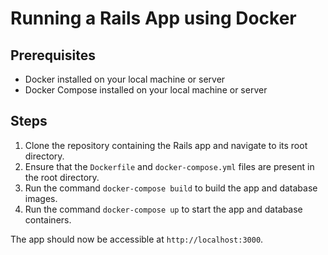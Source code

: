 # Running a Rails App using Docker

## Prerequisites
- Docker installed on your local machine or server
- Docker Compose installed on your local machine or server

## Steps
1. Clone the repository containing the Rails app and navigate to its root directory.
2. Ensure that the `Dockerfile` and `docker-compose.yml` files are present in the root directory.
3. Run the command `docker-compose build` to build the app and database images.
4. Run the command `docker-compose up` to start the app and database containers.

The app should now be accessible at `http://localhost:3000`.
